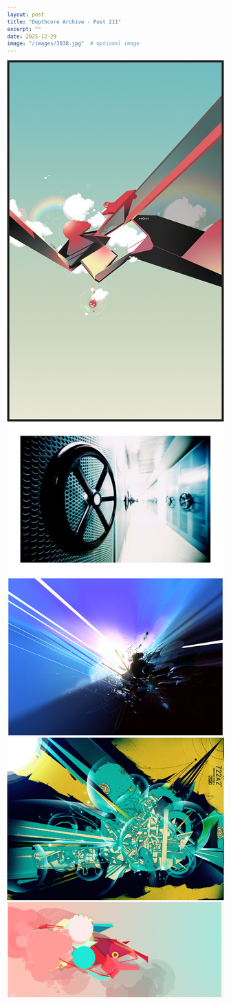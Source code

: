 ```yaml
---
layout: post
title: "Depthcore Archive - Post 211"
excerpt: ""
date: 2025-12-29
image: "/images/3038.jpg"  # optional image
---
```


<img src="/images/3038.jpg">
<img src="/images/3040.jpg" alt="3040.jpg"/>
<img src="/images/3041.jpg" alt="3041.jpg"/>
<img src="/images/3042.jpg" alt="3042.jpg"/>
<img src="/images/3050.jpg" alt="3050.jpg"/>
